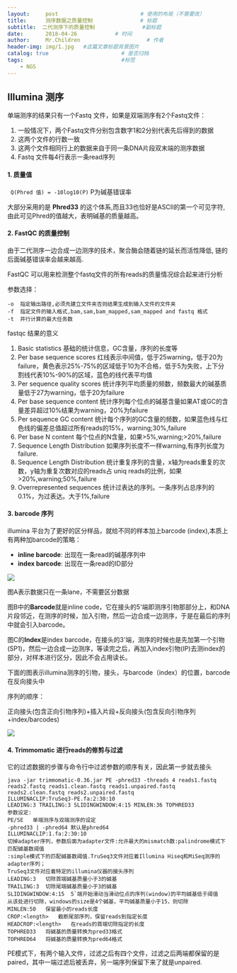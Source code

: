```yaml
---
layout:     post   				          # 使用的布局（不需要改）
title:      测序数据之质量控制				# 标题 
subtitle:  二代测序下的质量控制               #副标题
date:       2018-04-26		      # 时间
author:     Mr.Children						# 作者
header-img: img/1.jpg 	#这篇文章标题背景图片
catalog: true 						# 是否归档
tags:								#标签
    - NGS
---
```


## Illumina 测序   

单端测序的结果只有一个Fastq 文件，如果是双端测序有2个Fastq文件：  

1. 一般情况下，两个Fastq文件分别包含数字1和2分别代表先后得到的数据  
2. 这两个文件的行数一致  
3. 这两个文件相同行上的数据来自于同一条DNA片段双末端的测序数据  
4. Fastq 文件每4行表示一条read序列  
#### 1. 质量值  

` Q(Phred 值) = -10log10(P)` 		P为碱基错误率

大部分采用的是  **Phred33**  的这个体系,而且33也恰好是ASCII的第一个可见字符, 由此可见Phred的值越大，表明碱基的质量越高。

#### 2. FastQC 的质量控制  

由于二代测序一边合成一边测序的技术，聚合酶会随着链的延长而活性降低, 链的后面碱基错误率会越来越高.

FastQC 可以用来检测整个fastq文件的所有reads的质量情况综合起来进行分析

参数选择：  

```shell
-o  指定输出路径,必须先建立文件夹否则结果生成到输入文件的文件夹
-f  指定文件的输入格式,bam,sam,bam_mapped,sam_mapped and fastq 格式
-t  并行计算的最大任务数  
```
fastqc 结果的意义  
1. Basic statistics 基础的统计信息，GC含量，序列的长度等  
2. Per base sequence scores 红线表示中间值，低于25warning，低于20为failure，黄色表示25%-75%的区域低于10为不合格，低于5为失败，上下分割线代表10%-90%的区域，蓝色的线代表平均值   
3. Per sequence quality scores 统计序列平均质量的频数，频数最大的碱基质量低于27为warning，低于20为failure   
4. Per base sequence content 统计序列每个位点的碱基含量如果AT或GC的含量差异超过10%结果为warning，20%为failure  
5. Per sequence GC content 统计每个序列的GC含量的频数，如果蓝色线与红色线的偏差总值超过所有reads的15%，warning;30%,failure 
6. Per base N content 每个位点的N含量，如果>5%,warning;>20%,failure
7. Sequence Length Distribution 如果序列长度不一样warning,有序列长度为failure.
8. Sequence Length Distribution 统计重复序列的含量，x轴为reads重复的次数，y轴为重复次数对应的reads占 uniq reads的比例，如果>20%,warning;50%,failure
9. Overrepresented sequences 统计过表达的序列。一条序列占总序列的0.1%，为过表达。大于1%,failure
#### 3. barcode 序列  

illumina 平台为了更好的区分样品，就给不同的样本加上barcode (index),本质上有两种加barcode的策略：   

-  **inline barcode**: 出现在一条read的碱基序列中
-  **index barcode**: 出现在一条read的ID部分

![](https://ws1.sinaimg.cn/large/8aa6de51ly1fxzppu9le7j20iw0fctbp.jpg)  

图A表示数据只在一条lane，不需要区分数据

图B中的**Barcode**就是inline code，它在接头的5'端即测序引物那部分上，和DNA片段邻近，在测序的时候，加入引物，然后一边合成一边测序，于是在最后的序列中就会引入barcode。

图C的**Index**是index barcode，在接头的3'端，测序的时候也是先加第一个引物(SP1)，然后一边合成一边测序，等读完之后，再加入index引物(IP)去测index的部分，对样本进行区分，因此不会占用读长。

下面的图表示illumina测序的引物，接头，与barcode（index）的位置，barcode在反向接头中  

序列的顺序：

正向接头(包含正向引物序列)+插入片段+反向接头(包含反向引物序列+index/barcodes)

![](https://ws1.sinaimg.cn/large/8aa6de51ly1fy0s57ace3j20go09q0tz.jpg)

#### 4. Trimmomatic 进行reads的修剪与过滤  

它的过滤数据的步骤与命令行中过滤参数的顺序有关，因此第一步就去接头

```shell
java -jar trimmomatic-0.36.jar PE -phred33 -threads 4 reads1.fastq reads2.fastq reads1.clean.fastq reads1.unpaired.fastq reads2.clean.fastq reads2.unpaired.fastq  
ILLUMINACLIP:TruSeq3-PE.fa:2:30:10  
LEADING:3 TRAILING:3 SLIDINGWINDOW:4:15 MINLEN:36 TOPHRED33   
参数设定: 
PE/SE   单端测序与双端测序的设定  
-phred33 | -phred64 默认是phred64  
ILLUMINACLIP:1.fa:2:30:10  
切掉adapter序列，参数后面为adapter文件:允许最大的mismatch数:palindrome模式下匹配碱基数阈值  
:simple模式下的匹配碱基数阈值.TruSeq3文件对应着Illumina Hiseq和MiSeq测序的adapter序列；  
TruSeq3文件对应着特定的illumina仪器的接头序列 
LEADING:3   切除首端碱基质量小于3的碱基  
TRAILING:3  切除尾端碱基质量小于3的碱基  
SLIDINGWINDOW:4:15  5`端开始滑动当滑动位点的序列(window)的平均碱基低于阈值  
从该处进行切除，windows的size是4个碱基，平均碱基质量小于15，则切除  
MINLEN:50   保留最小的reads长度  
CROP:<length>   截断尾部序列，保留reads到指定长度  
HEADCROP:<length>   在reads的首端切除指定的长度  
TOPHRED33   将碱基的质量转换为pred33格式  
TOPHRED64   将碱基的质量转换为pred64格式
```

PE模式下，有两个输入文件，过滤之后有四个文件，过滤之后两端都保留的是paired，其中一端过滤后被丢弃，另一端序列保留下来了就是unpaired.






